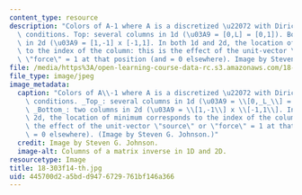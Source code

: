 ```yaml
---
content_type: resource
description: "Colors of A-1 where A is a discretized \u22072 with Dirichlet boundary\
  \ conditions. Top: several columns in 1d (\u03A9 = [0,L] = [0,1]). Bottom: two columns\
  \ in 2d (\u03A9 = [1,-1] x [-1,1]. In both 1d and 2d, the location of minimum corresponds\
  \ to the index of the column: this is the effect of the unit-vector \"source\" or\
  \ \"force\" = 1 at that position (and = 0 elsewhere). Image by Steven G. Johnson."
file: /media/https%3A/open-learning-course-data-rc.s3.amazonaws.com/18-303-linear-partial-differential-equations-analysis-and-numerics-fall-2014/445700d2a5bdd9476729761bf146a366_18-303f14-th.jpg
file_type: image/jpeg
image_metadata:
  caption: "Colors of A\\-1 where A is a discretized \u22072 with Dirichlet boundary\
    \ conditions. _Top_: several columns in 1d (\u03A9 = \\[0,_L_\\] = \\[0,1\\]).\
    \ _Bottom_: two columns in 2d (\u03A9 = \\[1,-1\\] x \\[-1,1\\]. In both 1d and\
    \ 2d, the location of minimum corresponds to the index of the column: this is\
    \ the effect of the unit-vector \"source\" or \"force\" = 1 at that position (and\
    \ = 0 elsewhere). (Image by Steven G. Johnson.)"
  credit: Image by Steven G. Johnson.
  image-alt: Columns of a matrix inverse in 1D and 2D.
resourcetype: Image
title: 18-303f14-th.jpg
uid: 445700d2-a5bd-d947-6729-761bf146a366
---
```

